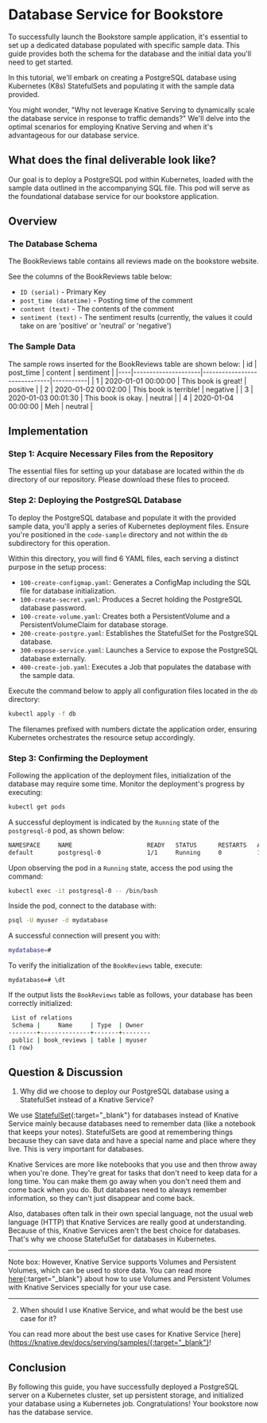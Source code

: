 # Database Service for Bookstore
To successfully launch the Bookstore sample application, it's essential to set up a dedicated database populated with specific sample data. This guide provides both the schema for the database and the initial data you'll need to get started.

In this tutorial, we'll embark on creating a PostgreSQL database using Kubernetes (K8s) StatefulSets and populating it with the sample data provided.

You might wonder, "Why not leverage Knative Serving to dynamically scale the database service in response to traffic demands?" We'll delve into the optimal scenarios for employing Knative Serving and when it's advantageous for our database service.

## What does the final deliverable look like?
Our goal is to deploy a PostgreSQL pod within Kubernetes, loaded with the sample data outlined in the accompanying SQL file. This pod will serve as the foundational database service for our bookstore application.

## Overview
### The Database Schema
The BookReviews table contains all reviews made on the bookstore website. 

See the columns of the BookReviews table below:
* `ID (serial)` - Primary Key
* `post_time (datetime)` - Posting time of the comment
* `content (text)` - The contents of the comment
* `sentiment (text)` - The sentiment results (currently, the values it could take on are 'positive' or 'neutral' or 'negative')

### The Sample Data
The sample rows inserted for the BookReviews table are shown below:
| id | post_time           | content                      | sentiment |
|----|---------------------|------------------------------|-----------|
| 1  | 2020-01-01 00:00:00 | This book is great!          | positive  |
| 2  | 2020-01-02 00:02:00 | This book is terrible!       | negative  |
| 3  | 2020-01-03 00:01:30 | This book is okay.           | neutral   |
| 4  | 2020-01-04 00:00:00 | Meh                          | neutral   |

## Implementation

### Step 1: Acquire Necessary Files from the Repository
The essential files for setting up your database are located within the `db` directory of our repository. Please download these files to proceed.

### Step 2: Deploying the PostgreSQL Database
To deploy the PostgreSQL database and populate it with the provided sample data, you'll apply a series of Kubernetes deployment files. Ensure you're positioned in the `code-sample` directory and not within the `db` subdirectory for this operation.

Within this directory, you will find 6 YAML files, each serving a distinct purpose in the setup process:
- `100-create-configmap.yaml`: Generates a ConfigMap including the SQL file for database initialization.
- `100-create-secret.yaml`: Produces a Secret holding the PostgreSQL database password.
- `100-create-volume.yaml`: Creates both a PersistentVolume and a PersistentVolumeClaim for database storage.
- `200-create-postgre.yaml`: Establishes the StatefulSet for the PostgreSQL database.
- `300-expose-service.yaml`: Launches a Service to expose the PostgreSQL database externally.
- `400-create-job.yaml`: Executes a Job that populates the database with the sample data.

Execute the command below to apply all configuration files located in the `db` directory:
```bash
kubectl apply -f db
```
The filenames prefixed with numbers dictate the application order, ensuring Kubernetes orchestrates the resource setup accordingly.

### Step 3: Confirming the Deployment
Following the application of the deployment files, initialization of the database may require some time. Monitor the deployment's progress by executing:
```bash
kubectl get pods

```
A successful deployment is indicated by the `Running` state of the `postgresql-0` pod, as shown below:
```bash
NAMESPACE     NAME                     READY   STATUS      RESTARTS   AGE
default       postgresql-0             1/1     Running     0          1m
```
Upon observing the pod in a `Running` state, access the pod using the command:
```bash
kubectl exec -it postgresql-0 -- /bin/bash

```
Inside the pod, connect to the database with:
```bash
psql -U myuser -d mydatabase
```
A successful connection will present you with:
```bash
mydatabase=#
```
To verify the initialization of the `BookReviews` table, execute:
```
mydatabase=# \dt
```
If the output lists the `BookReviews` table as follows, your database has been correctly initialized:
```bash
 List of relations
 Schema |     Name     | Type  | Owner  
--------+--------------+-------+--------
 public | book_reviews | table | myuser
(1 row)
```

## Question & Discussion
1. Why did we choose to deploy our PostgreSQL database using a StatefulSet instead of a Knative Service?

We use [StatefulSet](https://kubernetes.io/docs/concepts/workloads/controllers/statefulset/){:target="_blank"} for databases instead of Knative Service mainly because databases need to remember data (like a notebook that keeps your notes). StatefulSets are good at remembering things because they can save data and have a special name and place where they live. This is very important for databases.

Knative Services are more like notebooks that you use and then throw away when you're done. They're great for tasks that don't need to keep data for a long time. You can make them go away when you don't need them and come back when you do. But databases need to always remember information, so they can't just disappear and come back.

Also, databases often talk in their own special language, not the usual web language (HTTP) that Knative Services are really good at understanding. Because of this, Knative Services aren't the best choice for databases. That's why we choose StatefulSet for databases in Kubernetes.

---
Note box: However, Knative Service supports Volumes and Persistent Volumes, which can be used to store data. You can read more [here](https://knative.dev/docs/serving/services/storage/){:target="_blank"} about how to use Volumes and Persistent Volumes with Knative Services specially for your use case.

---

2. When should I use Knative Service, and what would be the best use case for it?

You can read more about the best use cases for Knative Service [here](https://knative.dev/docs/serving/samples/{:target="_blank"}!

## Conclusion
By following this guide, you have successfully deployed a PostgreSQL server on a Kubernetes cluster, set up persistent storage, and initialized your database using a Kubernetes job. Congratulations! Your bookstore now has the database service.